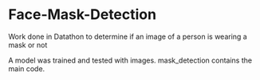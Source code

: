 # Face-Mask-Detection
Work done in Datathon to determine if an image of a person is wearing a mask or not

A model was trained and tested with images. mask_detection contains the main code.
